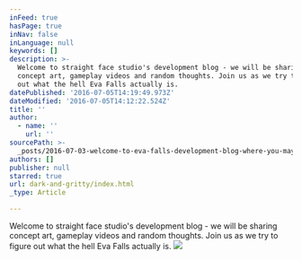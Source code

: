 ```yaml
---
inFeed: true
hasPage: true
inNav: false
inLanguage: null
keywords: []
description: >-
  Welcome to straight face studio's development blog - we will be sharing
  concept art, gameplay videos and random thoughts. Join us as we try to figure
  out what the hell Eva Falls actually is.
datePublished: '2016-07-05T14:19:49.973Z'
dateModified: '2016-07-05T14:12:22.524Z'
title: ''
author:
  - name: ''
    url: ''
sourcePath: >-
  _posts/2016-07-03-welcome-to-eva-falls-development-blog-where-you-may-find-co.md
authors: []
publisher: null
starred: true
url: dark-and-gritty/index.html
_type: Article

---
```

Welcome to straight face studio's development blog - we will be sharing concept art, gameplay videos and random thoughts. Join us as we try to figure out what the hell Eva Falls actually is.
![](https://imgflo.herokuapp.com/graph/vahj1ThiexotieMo/d14a6004a6f263df7a9c46fce70bff74/croprotate.png?cropheight=1800&cropwidth=1272&degrees=0&input=https%3A%2F%2Fthe-grid-user-content.s3-us-west-2.amazonaws.com%2F112a0d1a-de77-42e2-9ebf-2765c389c457.png&x=0&y=0)
